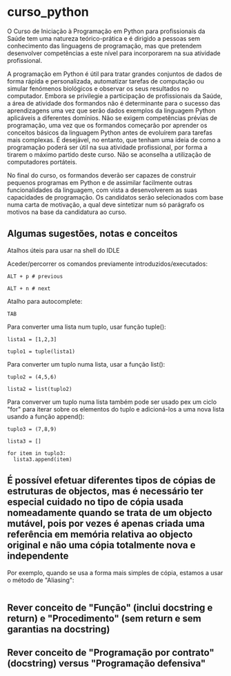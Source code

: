 # curso_python

O Curso de Iniciação à Programação em Python para profissionais da Saúde tem uma natureza teórico-prática e é dirigido a pessoas sem conhecimento das linguagens de programação, mas que pretendem desenvolver competências a este nível para incorporarem na sua atividade profissional.

A programação em Python é útil para tratar grandes conjuntos de dados de forma rápida e personalizada, automatizar tarefas de computação ou simular fenómenos biológicos e observar os seus resultados no computador. Embora se privilegie a participação de profissionais da Saúde, a área de atividade dos formandos não é determinante para o sucesso das aprendizagens uma vez que serão dados exemplos da linguagem Python aplicáveis a diferentes domínios. Não se exigem competências prévias de programação, uma vez que os formandos começarão por aprender os conceitos básicos da linguagem Python antes de evoluírem para tarefas mais complexas.  É desejável, no entanto, que tenham uma ideia de como a programação poderá ser útil na sua atividade profissional, por forma a tirarem o máximo partido deste curso. Não se aconselha a utilização de computadores portáteis. 

No final do curso, os formandos deverão ser capazes de construir pequenos programas em Python e de assimilar facilmente outras funcionalidades da linguagem, com vista a desenvolverem as suas capacidades de programação. Os candidatos serão selecionados com base numa carta de motivação, a qual deve sintetizar num só parágrafo os motivos na base da candidatura ao curso.

## Algumas sugestões, notas e conceitos

Atalhos úteis para usar na shell do IDLE

Aceder/percorrer os comandos previamente introduzidos/executados:

```
ALT + p # previous

ALT + n # next
```

Atalho para autocomplete:
```
TAB
```

Para converter uma lista num tuplo, usar função tuple():

```
lista1 = [1,2,3]

tuplo1 = tuple(lista1)
```

Para converter um tuplo numa lista, usar a função list():
```
tuplo2 = (4,5,6)

lista2 = list(tuplo2)
```

Para converver um tuplo numa lista também pode ser usado pex um ciclo "for" para iterar sobre os elementos do tuplo e adicioná-los a uma nova lista usando a função append():

```
tuplo3 = (7,8,9)

lista3 = []

for item in tuplo3:
  lista3.append(item)
```


## É possível efetuar diferentes tipos de cópias de estruturas de objectos, mas é necessário ter especial cuidado no tipo de cópia usada nomeadamente quando se trata de um objecto mutável, pois por vezes é apenas criada uma referência em memória relativa ao objecto original e não uma cópia totalmente nova e independente

Por exemplo, quando se usa a forma mais simples de cópia, estamos a usar o método de "Aliasing":

```
```
## Rever conceito de "Função" (inclui docstring e return) e "Procedimento" (sem return e sem garantias na docstring)

## Rever conceito de "Programação por contrato" (docstring) versus "Programação defensiva"


